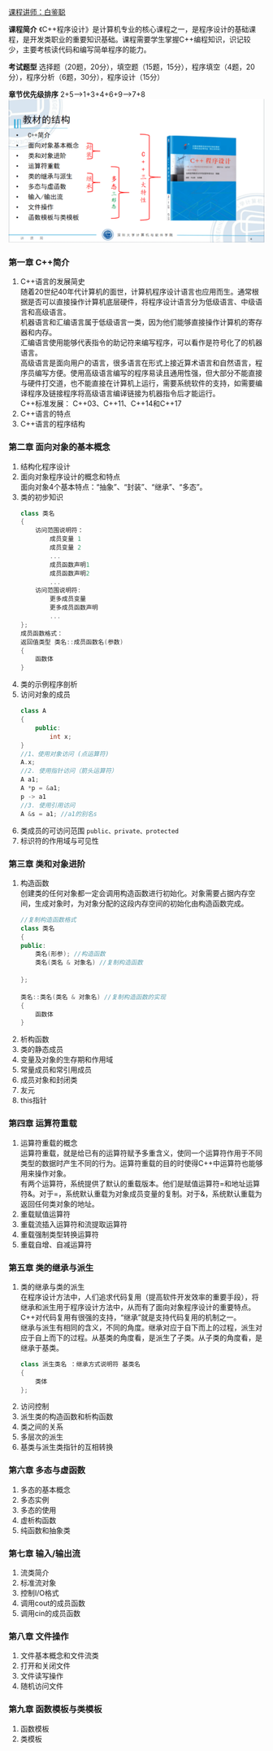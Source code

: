 [课程讲师：白鉴聪](https://csse.szu.edu.cn/pages/user/index?id=1214)

**课程简介**
《C++程序设计》是计算机专业的核心课程之一，是程序设计的基础课程，是开发类职业的重要知识基础。课程需要学生掌握C++编程知识，识记较少，主要考核读代码和编写简单程序的能力。

**考试题型**
选择题（20题，20分），填空题（15题，15分），程序填空（4题，20分），程序分析（6题，30分），程序设计（15分）

**章节优先级排序**
2+5-->1+3+4+6+9-->7+8
![image-20230305175320119](./assets/16780792181883.png)

### 第一章 C++简介
1. C++语言的发展简史  
    随着20世纪40年代计算机的面世，计算机程序设计语言也应用而生。通常根据是否可以直接操作计算机底层硬件，将程序设计语言分为低级语言、中级语言和高级语言。  
    机器语言和汇编语言属于低级语言一类，因为他们能够直接操作计算机的寄存器和内存。  
    汇编语言使用能够代表指令的助记符来编写程序，可以看作是符号化了的机器语言。  
    高级语言是面向用户的语言，很多语言在形式上接近算术语言和自然语言，程序员编写方便。使用高级语言编写的程序易读且通用性强，但大部分不能直接与硬件打交道，也不能直接在计算机上运行，需要系统软件的支持，如需要编译程序及链接程序将高级语言编译链接为机器指令后才能运行。    
    C++标准发展： C++03、C++11、C++14和C++17  
2. C++语言的特点
3. C++语言的程序结构

### 第二章 面向对象的基本概念
1. 结构化程序设计
2. 面向对象程序设计的概念和特点  
   面向对象4个基本特点：“抽象”、“封装”、“继承”、“多态”。  
3. 类的初步知识
    ```cpp
    class 类名
    {
        访问范围说明符：   
            成员变量 1
            成员变量 2
            ...
            成员函数声明1
            成员函数声明2
            ...
        访问范围说明符:
            更多成员变量
            更多成员函数声明
            ...
    };
    成员函数格式： 
    返回值类型 类名::成员函数名(参数)
    {
        函数体
    }
    ```
4. 类的示例程序剖析
5. 访问对象的成员
    ```cpp
    class A
    {
        public:
            int x;
    }
    //1、使用对象访问 (点运算符)
    A.x;
    //2. 使用指针访问（箭头运算符）
    A a1;
    A *p = &a1;
    p -> a1
    //3. 使用引用访问
    A &s = a1; //a1的别名s
    ```
6. 类成员的可访问范围
`public、private、protected`
7. 标识符的作用域与可见性
### 第三章 类和对象进阶
1. 构造函数  
    创建类的任何对象都一定会调用构造函数进行初始化。对象需要占据内存空间，生成对象时，为对象分配的这段内存空间的初始化由构造函数完成。
    ```cpp
    //复制构造函数格式
    class 类名
    {
    public:
        类名(形参); //构造函数
        类名(类名 & 对象名) //复制构造函数
        
    };

    类名::类名(类名 & 对象名) //复制构造函数的实现
    {
        函数体
    }
    ```
2. 析构函数
3. 类的静态成员
4. 变量及对象的生存期和作用域
5. 常量成员和常引用成员
6. 成员对象和封闭类
7. 友元
8. this指针
### 第四章 运算符重载
1. 运算符重载的概念  
    运算符重载，就是给已有的运算符赋予多重含义，使同一个运算符作用于不同类型的数据时产生不同的行为。运算符重载的目的时使得C++中运算符也能够用来操作对象。  
    有两个运算符，系统提供了默认的重载版本。他们是赋值运算符=和地址运算符&。对于=，系统默认重载为对象成员变量的复制。对于&，系统默认重载为返回任何类对象的地址。  
2. 重载赋值运算符
3. 重载流插入运算符和流提取运算符
4. 重载强制类型转换运算符
5. 重载自增、自减运算符
### 第五章 类的继承与派生
1. 类的继承与类的派生  
    在程序设计方法中，人们追求代码复用（提高软件开发效率的重要手段），将继承和派生用于程序设计方法中，从而有了面向对象程序设计的重要特点。C++对代码复用有很强的支持，“继承”就是支持代码复用的机制之一。  
    继承与派生有相同的含义，不同的角度。继承对应于自下而上的过程，派生对应于自上而下的过程。从基类的角度看，是派生了子类。从子类的角度看，是继承于基类。  
    ```cpp
    class 派生类名 ：继承方式说明符 基类名
    {
        类体
    };
    ```
2. 访问控制
3. 派生类的构造函数和析构函数
4. 类之间的关系
5. 多层次的派生
6. 基类与派生类指针的互相转换
### 第六章 多态与虚函数
1. 多态的基本概念
2. 多态实例
3. 多态的使用
4. 虚析构函数
5. 纯函数和抽象类
### 第七章 输入/输出流
1. 流类简介
2. 标准流对象
3. 控制I/O格式
4. 调用cout的成员函数
5. 调用cin的成员函数
### 第八章 文件操作
1. 文件基本概念和文件流类
2. 打开和关闭文件
3. 文件读写操作
4. 随机访问文件
### 第九章 函数模板与类模板
1. 函数模板
2. 类模板



